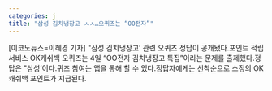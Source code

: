 ```yaml
---
categories: j
title: "삼성 김치냉장고 ㅅㅅ…오퀴즈는 “OO전자”"
---
```

[이코노뉴스=이혜경 기자] "삼성 김치냉장고’ 관련 오퀴즈 정답이 공개됐다.포인트 적립 서비스 OK캐쉬백 오퀴즈는 4일 “OO전자 김치냉장고 특집”이라는 문제를 출제했다.정답은 "삼성’이다.퀴즈 참여는 앱을 통해 할 수 있다.정답자에게는 선착순으로 소정의 OK캐쉬백 포인트가 지급된다.